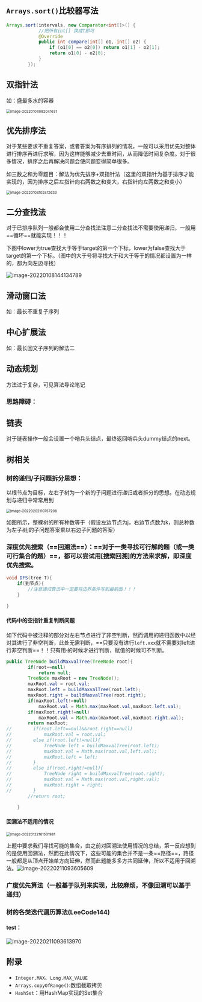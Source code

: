 ## ```Arrays.sort()```比较器写法

```java
Arrays.sort(intervals, new Comparator<int[]>() {
    		//把所有int[] 换成T即可
            @Override
            public int compare(int[] o1, int[] o2) {
                if (o1[0] == o2[0]) return o1[1] - o2[1];
                return o1[0] - o2[0];
            }
        });
```



## 双指针法

如：盛最多水的容器

<img src="D:\Learning_CS\CSNote\leetcode刷题笔记.assets\image-20220104092041631.png" alt="image-20220104092041631" style="zoom: 67%;" />

## 优先排序法

对于某些要求不重复答案，或者答案为有序排列的情况，一般可以采用优先对整体进行排序再进行求解，因为这样能够减少去重时间，从而降低时间复杂度。对于很多情况，排序之后再解决问题会使问题变得简单很多。

如三数之和为零题目：解法为优先排序+双指针法（这里的双指针为基于排序才能实现的，因为排序之后左指针向右两数之和变大，右指针向左两数之和变小）

<img src="D:\Learning_CS\CSNote\leetcode刷题笔记.assets\image-20220104102412633.png" alt="image-20220104102412633" style="zoom: 67%;" />

## 二分查找法

对于已排序队列一般都会使用二分查找法注意二分查找法不需要使用递归，一般用==循环==就能实现！！！

下图中lower为true查找大于等于target的第一个下标，lower为false查找大于target的第一个下标。（图中的大于号将寻找大于和大于等于的情况都设置为一样的，都为向左边寻找）

![image-20220108144134789](D:\Learning_CS\CSNote\leetcode刷题笔记.assets\image-20220108144134789.png)

## 滑动窗口法

如：最长不重复子序列

## 中心扩展法

如：最长回文子序列的解法二

## 动态规划

方法过于复杂，可见算法导论笔记

### 思路障碍：



## 链表

对于链表操作一般会设置一个哨兵头结点，最终返回哨兵头dummy结点的next。

## 树相关

### 树的递归/子问题拆分思想：

以根节点为目标，左右子树为一个新的子问题进行递归或者拆分的思想。在动态规划与递归中常常用到

<img src="D:\Learning_CS\CSNote\leetcode刷题笔记.assets\image-20220202110757206.png" alt="image-20220202110757206" style="zoom:67%;" />

如图所示，整棵树的所有种数等于（假设左边节点为j，右边节点数为k，则总种数为左子树j的子问题答案乘以右边子问题的答案）

### 深度优先搜索（==回溯法==）：==对于一类寻找可行解的题（或一类可行集合的题）==，都可以尝试用[搜索回溯]的方法来求解，即深度优先搜索。

```java
void DFS(tree T){
    if(到节点){
        //注意递归算法中一定要将边界条件写到最前面！！！
    }
    
}
```

#### 代码中的空指针重复判断问题

如下代码中被注释的部分对左右节点进行了非空判断，然而调用的递归函数中以经对其进行了非空判断，此处无需判断，==只要没有进行```left.xxx```就不需要对left进行非空判断==！！只有用·的时候才进行判断，赋值的时候可不判断。

```java
public TreeNode buildMaxvalTree(TreeNode root){
        if(root==null)
            return null;
        TreeNode maxRoot = new TreeNode();
        maxRoot.val = root.val;
        maxRoot.left = buildMaxvalTree(root.left);
        maxRoot.right = buildMaxvalTree(root.right);
        if(maxRoot.left!=null)
            maxRoot.val = Math.max(maxRoot.val,maxRoot.left.val);
        if(maxRoot.right!=null)
            maxRoot.val = Math.max(maxRoot.val,maxRoot.right.val);
        return maxRoot;
//        if(root.left==null&&root.right==null)
//            maxRoot.val = root.val;
//        else if(root.left!=null){
//            TreeNode left = buildMaxvalTree(root.left);
//            maxRoot.val = Math.max(root.val,left.val);
//            maxRoot.left = left;
//        }
//        else if(root.right!=null){
//            TreeNode right = buildMaxvalTree(root.right);
//            maxRoot.val = Math.max(root.val,right.val);
//            maxRoot.right = right;
//        }
        //return root;

    }
```



#### 回溯法不适用的情况

<img src="D:\Learning_CS\CSNote\leetcode刷题笔记.assets\image-20220122161531981.png" alt="image-20220122161531981" style="zoom:67%;" />

上题中要求我们寻找可能的集合，由之前对回溯法使用情况的总结，第一反应想到的是使用回溯法，然而在此情况下，这些可能的集合并不是一条==路径==，路径一般都是从顶点开始单方向延伸，然而此题能多多方共同延伸，所以不适用于回溯法。![image-20220211093605609](leetcode刷题笔记.assets/image-20220211093605609.png)

### 广度优先算法（一般基于队列来实现，比较麻烦，不像回溯可以基于递归）

### 树的各类迭代遍历算法(LeeCode144)

#### test：

![image-20220211093613970](leetcode刷题笔记.assets/image-20220211093613970.png)

## 附录

- ```Integer.MAX```、```Long.MAX_VALUE```
- ```Arrays.copyOfRange()```:数组截取拷贝
- ```HashSet```：用HashMap实现的Set集合
